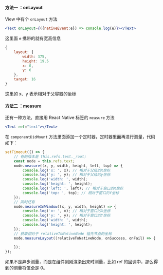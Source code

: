 #### 方法一 ：onLayout

View 中有个 `onLayout` 方法

```jsx
<Text onLayout={({nativeEvent:e}) => console.log(e)}></Text>
```

这里面 `e` 携带的就有宽高信息

```js
{
    layout: {
        width: 375,
        height: 19.5
        x: 0,
        y: 0
    },
    target: 16
}
```

这里的 x、y 表示相对于父容器的坐标 

#### 方法二 ：measure

还有一种方法，直接用 React Native 标签的 `measure` 方法

```jsx
<Text ref="text"></Text>
```

在 `componentDidMount` 方法里面添加一个定时器，定时器里面再进行测量，代码如下：

```js
setTimeout(() => {
    // 有的版本是 this.refs.text._root;
    const node = this.refs.text;
    node.measure((x, y, width, height, left, top) => {
        console.log('x: ', x); // 相对于父级的X坐标
        console.log('y: ', y); // 相对于父级的y坐标
        console.log('width: ', width);
        console.log('height: ', height);
        console.log('left: ', left); // 相对于窗口的X坐标
        console.log('top: ', top); // 相对于窗口的Y坐标
    });
    // 同时还有
    node.measureInWindow((x, y, width, height) => {
        console.log('x: ', x); // 相对于窗口的X坐标
        console.log('y: ', y); // 相对于窗口的Y坐标
        console.log('width: ', width);
        console.log('height: ', height);
    });
    // 获取相对于 relativeToNativeNode 祖先节点的坐标
    node.measureLayout((relativeToNativeNode, onSuccess, onFail) => {
        
    });
});
```

如果不是异步测量，而是在组件刚刚渲染出来时测量，比如 ref 的回调中，那么得到的测量将值全是 0。